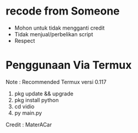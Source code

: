 # recode from Someone

- Mohon untuk tidak mengganti credit
- Tidak menjual/perbelikan script
- Respect

# Penggunaan Via Termux

Note : Recommended Termux versi 0.117

1. pkg update && upgrade
2. pkg install python
3. cd vidio
4. py main.py

Credit : MaterACar
